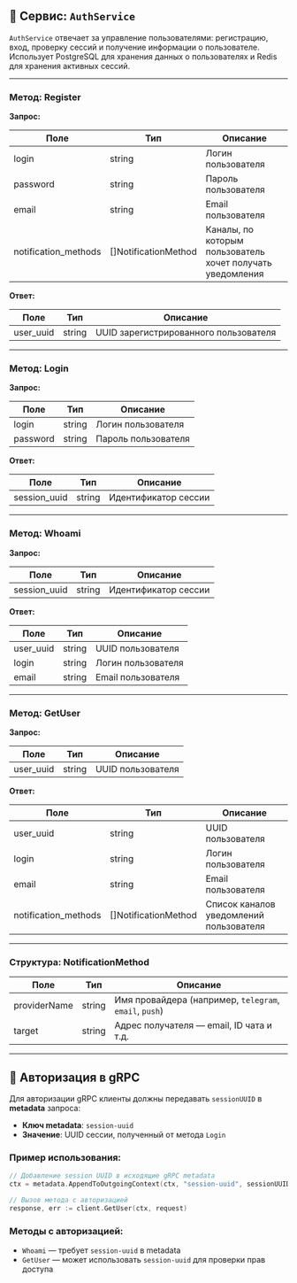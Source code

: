 ## 🔐 Сервис: `AuthService`

`AuthService` отвечает за управление пользователями: регистрацию, вход, проверку сессий и получение информации о пользователе. Использует PostgreSQL для хранения данных о пользователях и Redis для хранения активных сессий.

---

### Метод: **Register**

**Запрос:**

| Поле                | Тип               | Описание                                                         |
|---------------------|------------------|------------------------------------------------------------------|
| login               | string            | Логин пользователя                                               |
| password            | string            | Пароль пользователя                                              |
| email               | string            | Email пользователя                                               |
| notification_methods| []NotificationMethod | Каналы, по которым пользователь хочет получать уведомления     |

**Ответ:**

| Поле      | Тип     | Описание                   |
|-----------|---------|----------------------------|
| user_uuid | string  | UUID зарегистрированного пользователя |

---

### Метод: **Login**

**Запрос:**

| Поле    | Тип     | Описание           |
|---------|---------|--------------------|
| login   | string  | Логин пользователя |
| password| string  | Пароль пользователя|

**Ответ:**

| Поле         | Тип     | Описание                     |
|--------------|---------|------------------------------|
| session_uuid | string  | Идентификатор сессии         |

---

### Метод: **Whoami**

**Запрос:**

| Поле         | Тип     | Описание            |
|--------------|---------|---------------------|
| session_uuid | string  | Идентификатор сессии|

**Ответ:**

| Поле      | Тип     | Описание             |
|-----------|---------|----------------------|
| user_uuid | string  | UUID пользователя    |
| login     | string  | Логин пользователя   |
| email     | string  | Email пользователя   |

---

### Метод: **GetUser**

**Запрос:**

| Поле      | Тип     | Описание            |
|-----------|---------|---------------------|
| user_uuid | string  | UUID пользователя   |

**Ответ:**

| Поле                | Тип               | Описание                                                       |
|---------------------|------------------|----------------------------------------------------------------|
| user_uuid           | string            | UUID пользователя                                              |
| login               | string            | Логин пользователя                                             |
| email               | string            | Email пользователя                                             |
| notification_methods| []NotificationMethod | Список каналов уведомлений пользователя                    |

---

### Структура: **NotificationMethod**

| Поле         | Тип     | Описание                                                  |
|--------------|---------|-----------------------------------------------------------|
| providerName | string  | Имя провайдера (например, `telegram`, `email`, `push`)    |
| target       | string  | Адрес получателя — email, ID чата и т.д.                  |

---

## 🔐 Авторизация в gRPC

Для авторизации gRPC клиенты должны передавать `sessionUUID` в **metadata** запроса:

- **Ключ metadata**: `session-uuid`
- **Значение**: UUID сессии, полученный от метода `Login`

### Пример использования:

```go
// Добавление session UUID в исходящие gRPC metadata
ctx = metadata.AppendToOutgoingContext(ctx, "session-uuid", sessionUUID)

// Вызов метода с авторизацией
response, err := client.GetUser(ctx, request)
```

### Методы с авторизацией:

- `Whoami` — требует `session-uuid` в metadata
- `GetUser` — может использовать `session-uuid` для проверки прав доступа
